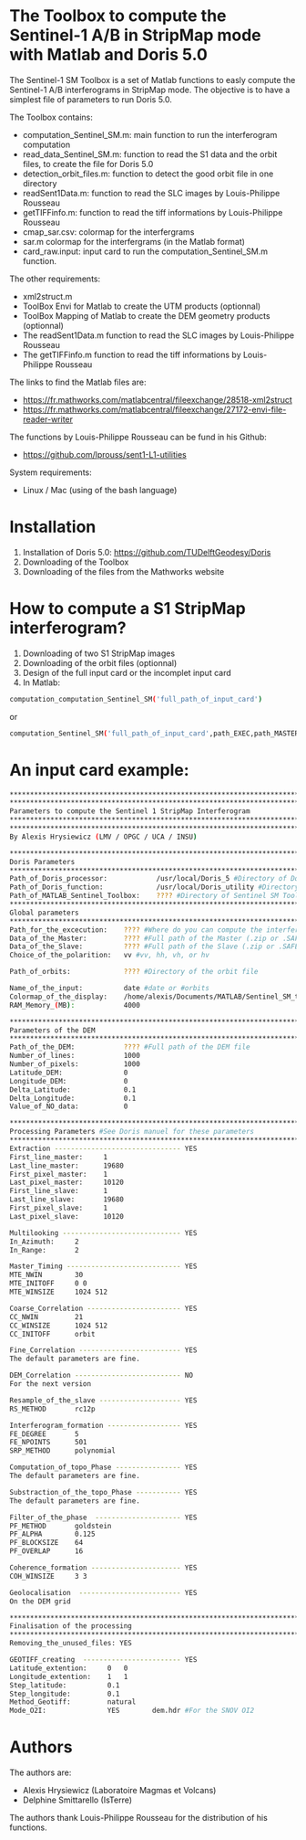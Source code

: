 # The Toolbox to compute the Sentinel-1 A/B in StripMap mode with Matlab and Doris 5.0

  The Sentinel-1 SM Toolbox is a set of Matlab functions to easly compute the Sentinel-1 A/B interferograms in StripMap mode. The objective is to have a simplest file of parameters to run Doris 5.0. 
  
The Toolbox contains: 
  - computation_Sentinel_SM.m: main function to run the interferogram computation
  - read_data_Sentinel_SM.m: function to read the S1 data and the orbit files, to create the file for Doris 5.0
  - detection_orbit_files.m: function to detect the good orbit file in one directory 
  - readSent1Data.m: function to read the SLC images by Louis-Philippe Rousseau
  - getTIFFinfo.m: function to read the tiff informations by Louis-Philippe Rousseau
  - cmap_sar.csv: colormap for the interfergrams
  - sar.m colormap for the interfergrams (in the Matlab format)
  - card_raw.input: input card to run the computation_Sentinel_SM.m function. 
  
The other requirements:
  - xml2struct.m
  - ToolBox Envi for Matlab to create the UTM products (optionnal)
  - ToolBox Mapping of Matlab to create the DEM geometry products (optionnal)
  - The readSent1Data.m function to read the SLC images by Louis-Philippe Rousseau
  - The getTIFFinfo.m function to read the tiff informations by Louis-Philippe Rousseau

The links to find the Matlab files are: 
  - https://fr.mathworks.com/matlabcentral/fileexchange/28518-xml2struct
  - https://fr.mathworks.com/matlabcentral/fileexchange/27172-envi-file-reader-writer
  
The functions by Louis-Philippe Rousseau can be fund in his Github: 
  - https://github.com/lprouss/sent1-L1-utilities
  
System requirements: 
  - Linux / Mac (using of the bash language)

# Installation 

1) Installation of Doris 5.0: https://github.com/TUDelftGeodesy/Doris
2) Downloading of the Toolbox
3) Downloading of the files from the Mathworks website

# How to compute a S1 StripMap interferogram?

1) Downloading of two S1 StripMap images 
2) Downloading of the orbit files (optionnal)
3) Design of the full input card or the incomplet input card
4) In Matlab:

```sh
computation_computation_Sentinel_SM('full_path_of_input_card')
```
or
```sh
computation_Sentinel_SM('full_path_of_input_card',path_EXEC,path_MASTER,path_SLAVE,pol)
```

# An input card example:

```sh
***************************************************************************
***************************************************************************
Parameters to compute the Sentinel 1 StripMap Interferogram
***************************************************************************
***************************************************************************
By Alexis Hrysiewicz (LMV / OPGC / UCA / INSU)

***************************************************************************
Doris Parameters
***************************************************************************
Path_of_Doris_processor:            /usr/local/Doris_5 #Directory of Doris core
Path_of_Doris_function:             /usr/local/Doris_utility #Directory of Cpxfiddle function
Path_of_MATLAB_Sentinel_Toolbox:    ???? #Directory of Sentinel SM Toolbox
***************************************************************************
Global parameters
***************************************************************************
Path_for_the_excecution:    ???? #Where do you can compute the interferogram
Data_of_the_Master:         ???? #Full path of the Master (.zip or .SAFE) 
Data_of_the_Slave:          ???? #Full path of the Slave (.zip or .SAFE) 
Choice_of_the_polarition:   vv #vv, hh, vh, or hv 

Path_of_orbits:             ???? #Directory of the orbit file 

Name_of_the_input:          date #date or #orbits
Colormap_of_the_display:    /home/alexis/Documents/MATLAB/Sentinel_SM_toolbox/cmap_sar.csv
RAM_Memory_(MB):            4000

***************************************************************************
Parameters of the DEM
***************************************************************************
Path_of_the_DEM:            ???? #Full path of the DEM file 
Number_of_lines:            1000
Number_of_pixels:           1000
Latitude_DEM:               0
Longitude_DEM:              0
Delta_Latitude:             0.1
Delta_Longitude:            0.1
Value_of_NO_data:           0

***************************************************************************
Processing Parameters #See Doris manuel for these parameters
***************************************************************************
Extraction ------------------------------- YES
First_line_master:     1
Last_line_master:      19680
First_pixel_master:    1
Last_pixel_master:     10120
First_line_slave:      1
Last_line_slave:       19680
First_pixel_slave:     1
Last_pixel_slave:      10120

Multilooking ----------------------------- YES
In_Azimuth:     2
In_Range:       2

Master_Timing ---------------------------- YES
MTE_NWIN        30
MTE_INITOFF     0 0
MTE_WINSIZE     1024 512

Coarse_Correlation ----------------------- YES
CC_NWIN         21
CC_WINSIZE      1024 512
CC_INITOFF      orbit

Fine_Correlation ------------------------- YES
The default parameters are fine. 

DEM_Correlation -------------------------- NO
For the next version

Resample_of_the_slave -------------------- YES
RS_METHOD       rc12p

Interferogram_formation ------------------ YES
FE_DEGREE       5
FE_NPOINTS      501
SRP_METHOD      polynomial

Computation_of_topo_Phase ---------------- YES
The default parameters are fine.

Substraction_of_the_topo_Phase ----------- YES
The default parameters are fine.

Filter_of_the_phase  --------------------- YES
PF_METHOD       goldstein
PF_ALPHA        0.125
PF_BLOCKSIZE    64
PF_OVERLAP      16

Coherence_formation ---------------------- YES
COH_WINSIZE     3 3

Geolocalisation  ------------------------- YES
On the DEM grid

***************************************************************************
Finalisation of the processing 
***************************************************************************
Removing_the_unused_files: YES

GEOTIFF_creating  ------------------------ YES
Latitude_extention:     0   0                              
Longitude_extention:    1   1  
Step_latitude:          0.1         
Step_longitude:         0.1
Method_Geotiff:         natural
Mode_O2I:               YES        dem.hdr #For the SNOV OI2
```

# Authors

The authors are:
  - Alexis Hrysiewicz (Laboratoire Magmas et Volcans)
  - Delphine Smittarello (IsTerre)
  
The authors thank Louis-Philippe Rousseau for the distribution of his functions. 
